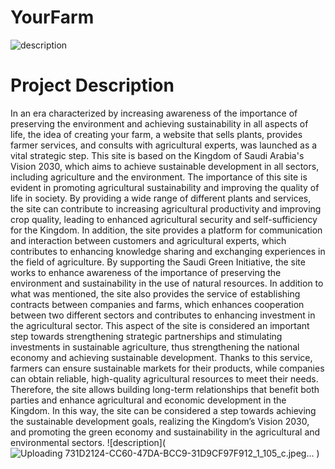 # YourFarm
![description](https://cdn.discordapp.com/attachments/1234214915905032257/1237322101531344896/logo_yourfarme.png?ex=663b3981&is=6639e801&hm=60ea1484594bad454f65d391e8abdb343cb085b5f9b46e0b146c13bf6abc35bc&)
# Project Description
In an era characterized by increasing awareness of the importance of preserving the environment and achieving sustainability in all aspects of life, the idea of ​​creating your farm, a website that sells plants, provides farmer services, and consults with agricultural experts, was launched as a vital strategic step. This site is based on the Kingdom of Saudi Arabia's Vision 2030, which aims to achieve sustainable development in all sectors, including agriculture and the environment. The importance of this site is evident in promoting agricultural sustainability and improving the quality of life in society. By providing a wide range of different plants and services, the site can contribute to increasing agricultural productivity and improving crop quality, leading to enhanced agricultural security and self-sufficiency for the Kingdom. In addition, the site provides a platform for communication and interaction between customers and agricultural experts, which contributes to enhancing knowledge sharing and exchanging experiences in the field of agriculture. By supporting the Saudi Green Initiative, the site works to enhance awareness of the importance of preserving the environment and sustainability in the use of natural resources. In addition to what was mentioned, the site also provides the service of establishing contracts between companies and farms, which enhances cooperation between two different sectors and contributes to enhancing investment in the agricultural sector. This aspect of the site is considered an important step towards strengthening strategic partnerships and stimulating investments in sustainable agriculture, thus strengthening the national economy and achieving sustainable development. Thanks to this service, farmers can ensure sustainable markets for their products, while companies can obtain reliable, high-quality agricultural resources to meet their needs. Therefore, the site allows building long-term relationships that benefit both parties and enhance agricultural and economic development in the Kingdom. In this way, the site can be considered a step towards achieving the sustainable development goals, realizing the Kingdom’s Vision 2030, and promoting the green economy and sustainability in the agricultural and environmental sectors.
![description](![Uploading 731D2124-CC60-47DA-BCC9-31D9CF97F912_1_105_c.jpeg…]()
)
